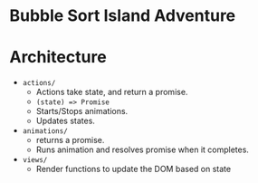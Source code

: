 # Bubble Sort Island Adventure

# Architecture

* `actions/`
  * Actions take state, and return a promise.
  * `(state) => Promise`
  * Starts/Stops animations.
  * Updates states.
* `animations/`
  * returns a promise.
  * Runs animation and resolves promise when it completes.
* `views/`
  * Render functions to update the DOM based on state
